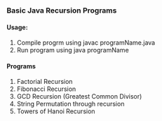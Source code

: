 ### Basic Java Recursion Programs

#### Usage:
1. Compile progrm using javac programName.java
2. Run program using java programName

#### Programs
1. Factorial Recursion
2. Fibonacci Recursion
3. GCD Recursion (Greatest Common Divisor)
4. String Permutation through recursion
5. Towers of Hanoi Recursion
